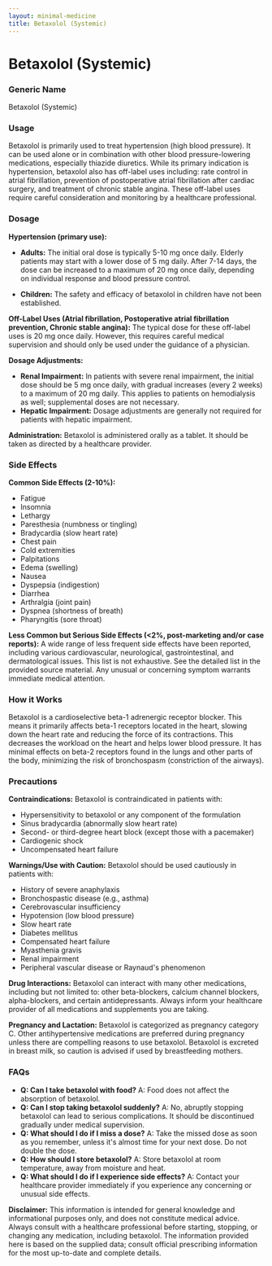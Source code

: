 ```yaml
---
layout: minimal-medicine
title: Betaxolol (Systemic)
---
```


# Betaxolol (Systemic)
### Generic Name
Betaxolol (Systemic)

### Usage
Betaxolol is primarily used to treat hypertension (high blood pressure). It can be used alone or in combination with other blood pressure-lowering medications, especially thiazide diuretics.  While its primary indication is hypertension, betaxolol also has off-label uses including:  rate control in atrial fibrillation, prevention of postoperative atrial fibrillation after cardiac surgery, and treatment of chronic stable angina.  These off-label uses require careful consideration and monitoring by a healthcare professional.


### Dosage

**Hypertension (primary use):**

* **Adults:** The initial oral dose is typically 5-10 mg once daily.  Elderly patients may start with a lower dose of 5 mg daily. After 7-14 days, the dose can be increased to a maximum of 20 mg once daily, depending on individual response and blood pressure control.

* **Children:** The safety and efficacy of betaxolol in children have not been established.


**Off-Label Uses (Atrial fibrillation, Postoperative atrial fibrillation prevention, Chronic stable angina):** The typical dose for these off-label uses is 20 mg once daily.  However, this requires careful medical supervision and should only be used under the guidance of a physician.

**Dosage Adjustments:**

* **Renal Impairment:**  In patients with severe renal impairment, the initial dose should be 5 mg once daily, with gradual increases (every 2 weeks) to a maximum of 20 mg daily. This applies to patients on hemodialysis as well; supplemental doses are not necessary.
* **Hepatic Impairment:** Dosage adjustments are generally not required for patients with hepatic impairment.


**Administration:** Betaxolol is administered orally as a tablet.  It should be taken as directed by a healthcare provider.


### Side Effects

**Common Side Effects (2-10%):**

* Fatigue
* Insomnia
* Lethargy
* Paresthesia (numbness or tingling)
* Bradycardia (slow heart rate)
* Chest pain
* Cold extremities
* Palpitations
* Edema (swelling)
* Nausea
* Dyspepsia (indigestion)
* Diarrhea
* Arthralgia (joint pain)
* Dyspnea (shortness of breath)
* Pharyngitis (sore throat)


**Less Common but Serious Side Effects (<2%, post-marketing and/or case reports):**  A wide range of less frequent side effects have been reported, including various cardiovascular, neurological, gastrointestinal, and dermatological issues. This list is not exhaustive.  See the detailed list in the provided source material.  Any unusual or concerning symptom warrants immediate medical attention.


### How it Works

Betaxolol is a cardioselective beta-1 adrenergic receptor blocker.  This means it primarily affects beta-1 receptors located in the heart, slowing down the heart rate and reducing the force of its contractions.  This decreases the workload on the heart and helps lower blood pressure. It has minimal effects on beta-2 receptors found in the lungs and other parts of the body, minimizing the risk of bronchospasm (constriction of the airways).

### Precautions

**Contraindications:** Betaxolol is contraindicated in patients with:

* Hypersensitivity to betaxolol or any component of the formulation
* Sinus bradycardia (abnormally slow heart rate)
* Second- or third-degree heart block (except those with a pacemaker)
* Cardiogenic shock
* Uncompensated heart failure

**Warnings/Use with Caution:** Betaxolol should be used cautiously in patients with:

* History of severe anaphylaxis
* Bronchospastic disease (e.g., asthma)
* Cerebrovascular insufficiency
* Hypotension (low blood pressure)
* Slow heart rate
* Diabetes mellitus
* Compensated heart failure
* Myasthenia gravis
* Renal impairment
* Peripheral vascular disease or Raynaud's phenomenon

**Drug Interactions:** Betaxolol can interact with many other medications, including but not limited to: other beta-blockers, calcium channel blockers, alpha-blockers, and certain antidepressants.  Always inform your healthcare provider of all medications and supplements you are taking.

**Pregnancy and Lactation:**  Betaxolol is categorized as pregnancy category C.  Other antihypertensive medications are preferred during pregnancy unless there are compelling reasons to use betaxolol. Betaxolol is excreted in breast milk, so caution is advised if used by breastfeeding mothers.



### FAQs

* **Q: Can I take betaxolol with food?** A: Food does not affect the absorption of betaxolol.
* **Q: Can I stop taking betaxolol suddenly?** A: No, abruptly stopping betaxolol can lead to serious complications. It should be discontinued gradually under medical supervision.
* **Q: What should I do if I miss a dose?** A: Take the missed dose as soon as you remember, unless it's almost time for your next dose. Do not double the dose.
* **Q: How should I store betaxolol?** A: Store betaxolol at room temperature, away from moisture and heat.
* **Q:  What should I do if I experience side effects?** A: Contact your healthcare provider immediately if you experience any concerning or unusual side effects.


**Disclaimer:** This information is intended for general knowledge and informational purposes only, and does not constitute medical advice. Always consult with a healthcare professional before starting, stopping, or changing any medication, including betaxolol.  The information provided here is based on the supplied data; consult official prescribing information for the most up-to-date and complete details.
